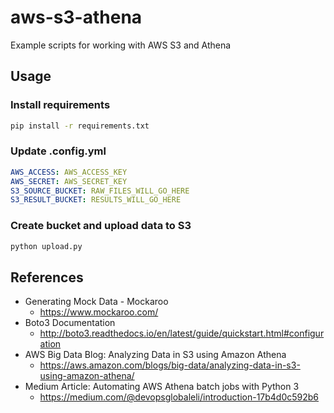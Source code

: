 # aws-s3-athena
Example scripts for working with AWS S3 and Athena


## Usage

### Install requirements

```bash
pip install -r requirements.txt
```

### Update .config.yml

```yaml
AWS_ACCESS: AWS_ACCESS_KEY
AWS_SECRET: AWS_SECRET_KEY
S3_SOURCE_BUCKET: RAW_FILES_WILL_GO_HERE
S3_RESULT_BUCKET: RESULTS_WILL_GO_HERE
```

### Create bucket and upload data to S3

```bash
python upload.py
```

## References

- Generating Mock Data - Mockaroo
  - https://www.mockaroo.com/
- Boto3 Documentation
  - http://boto3.readthedocs.io/en/latest/guide/quickstart.html#configuration 
- AWS Big Data Blog: Analyzing Data in S3 using Amazon Athena 
  - https://aws.amazon.com/blogs/big-data/analyzing-data-in-s3-using-amazon-athena/
- Medium Article: Automating AWS Athena batch jobs with Python 3
  - https://medium.com/@devopsglobaleli/introduction-17b4d0c592b6

